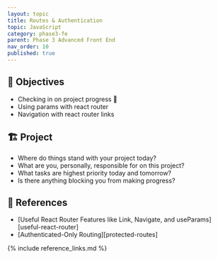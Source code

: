 ```yaml
---
layout: topic
title: Routes & Authentication
topic: JavaScript
category: phase3-fe
parent: Phase 3 Advanced Front End
nav_order: 10
published: true
---
```


## 🎯 Objectives

- Checking in on project progress 👀
- Using params with react router
- Navigation with react router links

## 🏗️ Project

- Where do things stand with your project today?
- What are you, personally, responsible for on this project?
- What tasks are highest priority today and tomorrow?
- Is there anything blocking you from making progress?

## 🔖 References

- [Useful React Router Features like Link, Navigate, and useParams][useful-react-router]
- [Authenticated-Only Routing][protected-routes]

{% include reference_links.md %}
